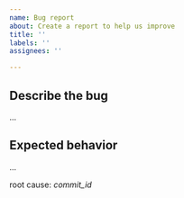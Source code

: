 ```yaml
---
name: Bug report
about: Create a report to help us improve
title: ''
labels: ''
assignees: ''

---
```


## Describe the bug
...

## Expected behavior
...

root cause: *commit_id*
